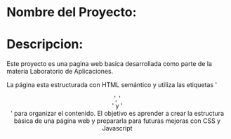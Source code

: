 # Nombre del Proyecto:

# Descripcion:

Este proyecto es una pagina web basica desarrollada como parte de la materia Laboratorio de Aplicaciones.

La página esta estructurada con HTML semántico y utiliza las etiquetas '<header>', '<main>' y '<footer>' para organizar el contenido. El objetivo es aprender a crear la estructura básica de una página web y prepararla para futuras mejoras con CSS y Javascript